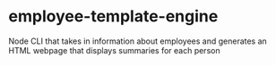 # employee-template-engine
Node CLI that takes in information about employees and generates an HTML webpage that displays summaries for each person
